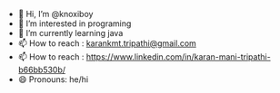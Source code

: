 - 👋 Hi, I’m @knoxiboy
- 👀 I’m interested in programing
- 🌱 I’m currently learning java
- 📫 How to reach : karankmt.tripathi@gmail.com
- 📫 How to reach : https://www.linkedin.com/in/karan-mani-tripathi-b66bb530b/
- 😄 Pronouns: he/hi
<!---
knoxiboy/knoxiboy is a ✨ special ✨ repository because its `README.md` (this file) appears on your GitHub profile.
You can click the Preview link to take a look at your changes.
--->
